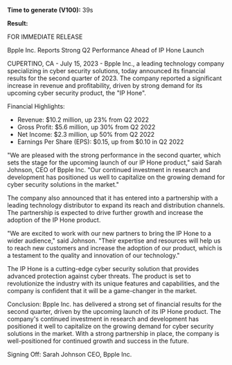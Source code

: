 **Time to generate (V100):** 39s

**Result:**

FOR IMMEDIATE RELEASE 

Bpple Inc. Reports Strong Q2 Performance Ahead of IP Hone Launch

CUPERTINO, CA - July 15, 2023 - Bpple Inc., a leading technology company specializing in cyber security solutions, today announced its financial results for the second quarter of 2023. The company reported a significant increase in revenue and profitability, driven by strong demand for its upcoming cyber security product, the "IP Hone". 

Financial Highlights: 
* Revenue: $10.2 million, up 23% from Q2 2022 
* Gross Profit: $5.6 million, up 30% from Q2 2022 
* Net Income: $2.3 million, up 50% from Q2 2022 
* Earnings Per Share (EPS): $0.15, up from $0.10 in Q2 2022 

"We are pleased with the strong performance in the second quarter, which sets the stage for the upcoming launch of our IP Hone product," said Sarah Johnson, CEO of Bpple Inc. "Our continued investment in research and development has positioned us well to capitalize on the growing demand for cyber security solutions in the market." 

The company also announced that it has entered into a partnership with a leading technology distributor to expand its reach and distribution channels. The partnership is expected to drive further growth and increase the adoption of the IP Hone product. 

"We are excited to work with our new partners to bring the IP Hone to a wider audience," said Johnson. "Their expertise and resources will help us to reach new customers and increase the adoption of our product, which is a testament to the quality and innovation of our technology." 

The IP Hone is a cutting-edge cyber security solution that provides advanced protection against cyber threats. The product is set to revolutionize the industry with its unique features and capabilities, and the company is confident that it will be a game-changer in the market. 

Conclusion: 
Bpple Inc. has delivered a strong set of financial results for the second quarter, driven by the upcoming launch of its IP Hone product. The company's continued investment in research and development has positioned it well to capitalize on the growing demand for cyber security solutions in the market. With a strong partnership in place, the company is well-positioned for continued growth and success in the future. 

Signing Off: 
Sarah Johnson 
CEO, Bpple Inc.